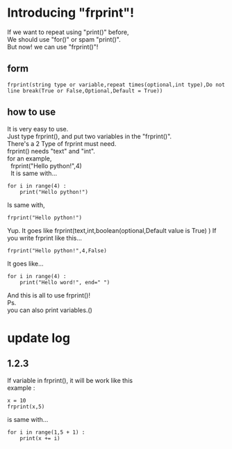 # Introducing "frprint"!

If we want to repeat using "print()" before,<br>
We should use "for()" or spam "print()".<br>
But now! we can use "frprint()"!
## form
```
frprint(string type or variable,repeat times(optional,int type),Do not line break(True or False,Optional,Default = True))
```
## how to use

It is very easy to use.<br>
Just type frprint(), and put two variables in the "frprint()".<br>
There's a 2 Type of frprint must need.<br>
frprint() needs "text" and "int".<br>
for an example,<br>
&nbsp; frprint("Hello python!",4)<br>
&nbsp; It is same with...<br>
```
for i in range(4) :
    print("Hello python!")
```
Is same with,<br>
```
frprint("Hello python!")
```
Yup. It goes like frprint(text,int,boolean(optional,Default value is True) )
If you write frprint like this...
```
frprint("Hello python!",4,False)
```
It goes like...
```
for i in range(4) :
    print("Hello word!", end=" ")
```

And this is all to use frprint()!<br>
Ps.<br>
you can also print variables.()


# update log

## 1.2.3
If variable in frprint(), it will be work like this<br>
example :
```
x = 10
frprint(x,5)
```
is same with...
```
for i in range(1,5 + 1) :
    print(x += i)
```